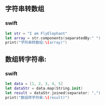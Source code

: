 ## 字符串转数组
### swift
```swift
let str = "I am FlyElephant"
let array = str.components(separatedBy:" ")
print("字符串转数组:\(array)")
```
## 数组转字符串:
### swift
```swift
let data = [1, 2, 3, 4, 5]
let dataStr = data.map(String.init)
let result = dataStr.joined(separator: ",")
print("数组转字符串:\(result)")
```
